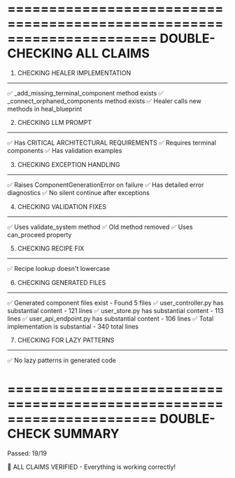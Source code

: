 ======================================================================
DOUBLE-CHECKING ALL CLAIMS
======================================================================

1. CHECKING HEALER IMPLEMENTATION
----------------------------------------
✅ _add_missing_terminal_component method exists
✅ _connect_orphaned_components method exists
✅ Healer calls new methods in heal_blueprint

2. CHECKING LLM PROMPT
----------------------------------------
✅ Has CRITICAL ARCHITECTURAL REQUIREMENTS
✅ Requires terminal components
✅ Has validation examples

3. CHECKING EXCEPTION HANDLING
----------------------------------------
✅ Raises ComponentGenerationError on failure
✅ Has detailed error diagnostics
✅ No silent continue after exceptions

4. CHECKING VALIDATION FIXES
----------------------------------------
✅ Uses validate_system method
✅ Old method removed
✅ Uses can_proceed property

5. CHECKING RECIPE FIX
----------------------------------------
✅ Recipe lookup doesn't lowercase

6. CHECKING GENERATED FILES
----------------------------------------
✅ Generated component files exist - Found 5 files
✅   user_controller.py has substantial content - 121 lines
✅   user_store.py has substantial content - 113 lines
✅   user_api_endpoint.py has substantial content - 106 lines
✅ Total implementation is substantial - 340 total lines

7. CHECKING FOR LAZY PATTERNS
----------------------------------------
✅ No lazy patterns in generated code

======================================================================
DOUBLE-CHECK SUMMARY
======================================================================

Passed: 19/19

🎉 ALL CLAIMS VERIFIED - Everything is working correctly!
